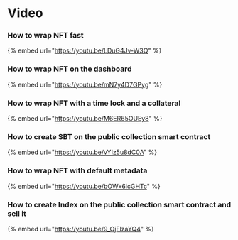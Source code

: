 # Video

### How to wrap NFT fast

{% embed url="https://youtu.be/LDuG4Jv-W3Q" %}

### How to wrap NFT on the dashboard

{% embed url="https://youtu.be/mN7y4D7GPyg" %}

### How to wrap NFT with a time lock and a collateral

{% embed url="https://youtu.be/M6ER65OUEy8" %}

### How to create SBT on the public collection smart contract

{% embed url="https://youtu.be/vYIz5u8dC0A" %}

### How to wrap NFT with default metadata

{% embed url="https://youtu.be/bOWx6icGHTc" %}

### How to create Index on the public collection smart contract and sell it

{% embed url="https://youtu.be/9_OjFlzaYQ4" %}
